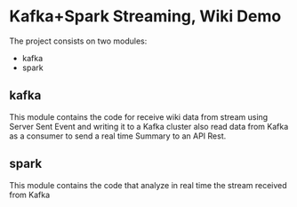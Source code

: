 # Kafka+Spark Streaming, Wiki Demo

<p>The project consists on two modules:</p>

- kafka
- spark

## kafka

This module contains the code for receive wiki data from stream using Server Sent Event and writing it to a Kafka cluster also read data from Kafka as a consumer to send a real time Summary to an API Rest.

## spark

This module contains the code that analyze in real time the stream received from Kafka
